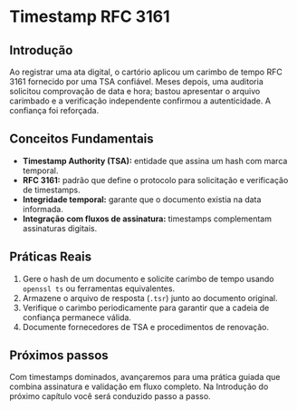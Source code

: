 # Timestamp RFC 3161

## Introdução

Ao registrar uma ata digital, o cartório aplicou um carimbo de tempo RFC 3161 fornecido por uma TSA confiável. Meses depois, uma auditoria solicitou comprovação de data e hora; bastou apresentar o arquivo carimbado e a verificação independente confirmou a autenticidade. A confiança foi reforçada.

## Conceitos Fundamentais

- **Timestamp Authority (TSA):** entidade que assina um hash com marca temporal.
- **RFC 3161:** padrão que define o protocolo para solicitação e verificação de timestamps.
- **Integridade temporal:** garante que o documento existia na data informada.
- **Integração com fluxos de assinatura:** timestamps complementam assinaturas digitais.

## Práticas Reais

1. Gere o hash de um documento e solicite carimbo de tempo usando `openssl ts` ou ferramentas equivalentes.
2. Armazene o arquivo de resposta (`.tsr`) junto ao documento original.
3. Verifique o carimbo periodicamente para garantir que a cadeia de confiança permanece válida.
4. Documente fornecedores de TSA e procedimentos de renovação.

## Próximos passos

Com timestamps dominados, avançaremos para uma prática guiada que combina assinatura e validação em fluxo completo. Na Introdução do próximo capítulo você será conduzido passo a passo.
